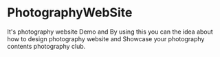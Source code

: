 # PhotographyWebSite
It's photography website Demo and By using this you can  the idea about how to design photography website and  Showcase your photography contents photography club.  

